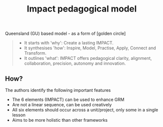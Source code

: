 ﻿---
backlinks:
- title: 'Teaching '
  url: /sense/Teaching/teaching.html
title: Impact pedagogical model
---
Queensland (GU) based model - as a form of [golden circle]

> - It starts with 'why': Create a lasting IMPACT.
> - It synthesises 'how': Inspire, Model, Practise, Apply, Connect and Transform.
> - It outlines 'what': IMPACT offers pedagogical clarity, alignment, collaboration, precision, autonomy and innovation.

## How?

The authors identify the following important features 

- The 6 elements (IMPACT) can be used to enhance GRM
- Are not a linear sequence, can be used creatively
- All six elements should occur across a unit/project, only some in a single lesson
- Aims to be more holistic than other frameworks